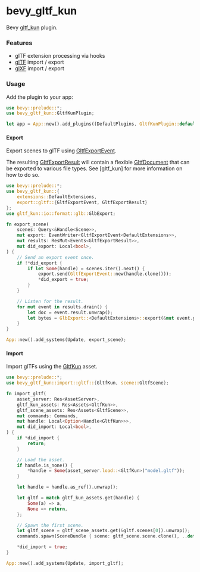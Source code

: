 # bevy_gltf_kun

<!-- cargo-rdme start -->

Bevy [gltf_kun](https://crates.io/crates/gltf_kun) plugin.

### Features

- glTF extension processing via hooks
- [glTF](https://github.com/KhronosGroup/glTF) import / export
- [glXF](https://github.com/KhronosGroup/glXF) import / export

### Usage

Add the plugin to your app:

```rust
use bevy::prelude::*;
use bevy_gltf_kun::GltfKunPlugin;

let app = App::new().add_plugins((DefaultPlugins, GltfKunPlugin::default()));
```

#### Export

Export scenes to glTF using [GltfExportEvent](export::gltf::GltfExportEvent).

The resulting [GltfExportResult](export::gltf::GltfExportResult) will contain a flexible
[GltfDocument](gltf_kun::graph::gltf::document::GltfDocument) that can be exported to various
file types. See [gltf_kun] for more information on how to do so.


```rust
use bevy::prelude::*;
use bevy_gltf_kun::{
    extensions::DefaultExtensions,
    export::gltf::{GltfExportEvent, GltfExportResult}
};
use gltf_kun::io::format::glb::GlbExport;

fn export_scene(
    scenes: Query<&Handle<Scene>>,
    mut export: EventWriter<GltfExportEvent<DefaultExtensions>>,
    mut results: ResMut<Events<GltfExportResult>>,
    mut did_export: Local<bool>,
) {
    // Send an export event once.
    if !*did_export {
        if let Some(handle) = scenes.iter().next() {
            export.send(GltfExportEvent::new(handle.clone()));
            *did_export = true;
        }
    }

    // Listen for the result.
    for mut event in results.drain() {
        let doc = event.result.unwrap();
        let bytes = GlbExport::<DefaultExtensions>::export(&mut event.graph, &doc);
    }
}

App::new().add_systems(Update, export_scene);
```

#### Import

Import glTFs using the [GltfKun](import::gltf::GltfKun) asset.

```rust
use bevy::prelude::*;
use bevy_gltf_kun::import::gltf::{GltfKun, scene::GltfScene};

fn import_gltf(
    asset_server: Res<AssetServer>,
    gltf_kun_assets: Res<Assets<GltfKun>>,
    gltf_scene_assets: Res<Assets<GltfScene>>,
    mut commands: Commands,
    mut handle: Local<Option<Handle<GltfKun>>>,
    mut did_import: Local<bool>,
) {
    if *did_import {
        return;
    }

    // Load the asset.
    if handle.is_none() {
        *handle = Some(asset_server.load::<GltfKun>("model.gltf"));
    }

    let handle = handle.as_ref().unwrap();

    let gltf = match gltf_kun_assets.get(handle) {
        Some(a) => a,
        None => return,
    };

    // Spawn the first scene.
    let gltf_scene = gltf_scene_assets.get(&gltf.scenes[0]).unwrap();
    commands.spawn(SceneBundle { scene: gltf_scene.scene.clone(), ..default() });

    *did_import = true;
}

App::new().add_systems(Update, import_gltf);
```

<!-- cargo-rdme end -->
